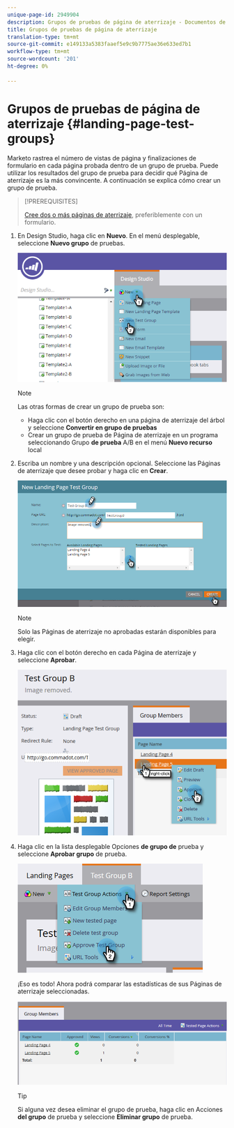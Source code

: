 ```yaml
---
unique-page-id: 2949904
description: Grupos de pruebas de página de aterrizaje - Documentos de marketing - Documentación del producto
title: Grupos de pruebas de página de aterrizaje
translation-type: tm+mt
source-git-commit: e149133a5383faaef5e9c9b7775ae36e633ed7b1
workflow-type: tm+mt
source-wordcount: '201'
ht-degree: 0%

---
```



# Grupos de pruebas de página de aterrizaje {#landing-page-test-groups}

Marketo rastrea el número de vistas de página y finalizaciones de formulario en cada página probada dentro de un grupo de prueba. Puede utilizar los resultados del grupo de prueba para decidir qué Página de aterrizaje es la más convincente. A continuación se explica cómo crear un grupo de prueba.

>[!PREREQUISITES]
>
>[Cree dos o más páginas de aterrizaje](../../../../getting-started/quick-wins/landing-page-with-a-form.md), preferiblemente con un formulario.

1. En Design Studio, haga clic en **Nuevo**. En el menú desplegable, seleccione **Nuevo grupo** de pruebas.

   ![](assets/image2015-8-5-13-3a32-3a50.png)

   >[!NOTE]
   >
   >Las otras formas de crear un grupo de prueba son:
   >
   >    
   >    
   >    * Haga clic con el botón derecho en una página de aterrizaje del árbol y seleccione **Convertir en grupo de pruebas**
   >    * Crear un grupo de prueba de Página de aterrizaje en un programa seleccionando Grupo **de prueba** A/B en el menú **Nuevo recurso** local


1. Escriba un nombre y una descripción opcional. Seleccione las Páginas de aterrizaje que desee probar y haga clic en **Crear**.

   ![](assets/image2015-8-5-13-3a39-3a10.png)

   >[!NOTE]
   >
   >Solo las Páginas de aterrizaje no aprobadas estarán disponibles para elegir.

1. Haga clic con el botón derecho en cada Página de aterrizaje y seleccione **Aprobar**.

   ![](assets/three-1.png)

1. Haga clic en la lista desplegable Opciones **de grupo de** prueba y seleccione **Aprobar grupo** de prueba.

   ![](assets/four-1.png)

   ¡Eso es todo! Ahora podrá comparar las estadísticas de sus Páginas de aterrizaje seleccionadas.

   ![](assets/five.png)

   >[!TIP]
   >
   >Si alguna vez desea eliminar el grupo de prueba, haga clic en Acciones **del grupo** de prueba y seleccione **Eliminar grupo** de prueba.

